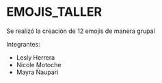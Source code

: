 # EMOJIS_TALLER

Se realizó la creación de 12 emojis de manera grupal

Integrantes: 
* Lesly Herrera
* Nicole Motoche
* Mayra Ñaupari
